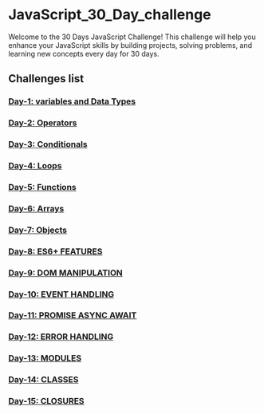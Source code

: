 # JavaScript_30_Day_challenge

Welcome to the 30 Days JavaScript Challenge! This challenge will help you enhance your JavaScript skills by building projects, solving problems, and learning new concepts every day for 30 days.

## Challenges list 

### [Day-1: variables and Data Types](https://github.com/SURENDRA-BABU-VUNNAM/JavaScript-30-Day-challenge/tree/main/01_Day_1_variables_and_data_types)

### [Day-2: Operators](https://github.com/SURENDRA-BABU-VUNNAM/JavaScript-30-Day-challenge/tree/main/02_Day_2_operators)

### [Day-3: Conditionals](https://github.com/SURENDRA-BABU-VUNNAM/JavaScript-30-Day-challenge/tree/main/03_Day_3_conditionals)

### [Day-4: Loops](https://github.com/SURENDRA-BABU-VUNNAM/JavaScript-30-Day-challenge/tree/main/04_Day_4_loops)

### [Day-5: Functions](https://github.com/SURENDRA-BABU-VUNNAM/JavaScript-30-Day-challenge/tree/main/05_Day_5_functions)

### [Day-6: Arrays](https://github.com/SURENDRA-BABU-VUNNAM/JavaScript-30-Day-challenge/tree/main/06_Day_6_arrays)

### [Day-7: Objects](https://github.com/SURENDRA-BABU-VUNNAM/JavaScript-30-Day-challenge/tree/main/07_Day_7_objects) 

### [Day-8: ES6+ FEATURES](https://github.com/SURENDRA-BABU-VUNNAM/JavaScript-30-Day-challenge/tree/main/08_Day_8_ES6P_features) 

### [Day-9: DOM MANIPULATION](https://github.com/SURENDRA-BABU-VUNNAM/JavaScript-30-Day-challenge/tree/main/09_Day_9_dom_manipulation) 

### [Day-10: EVENT HANDLING](https://github.com/SURENDRA-BABU-VUNNAM/JavaScript-30-Day-challenge/tree/main/10_Day_10_event_handling) 

### [Day-11: PROMISE ASYNC AWAIT](https://github.com/SURENDRA-BABU-VUNNAM/JavaScript-30-Day-challenge/tree/main/11_Day_11_promise_async_await) 

### [Day-12: ERROR HANDLING](https://github.com/SURENDRA-BABU-VUNNAM/JavaScript-30-Day-challenge/tree/main/12_Day_12_errors) 

### [Day-13: MODULES](https://github.com/SURENDRA-BABU-VUNNAM/JavaScript-30-Day-challenge/tree/main/13_Day_13_modules) 

### [Day-14: CLASSES](https://github.com/SURENDRA-BABU-VUNNAM/JavaScript-30-Day-challenge/tree/main/14_Day_14_classes) 

### [Day-15: CLOSURES](https://github.com/SURENDRA-BABU-VUNNAM/JavaScript-30-Day-challenge/tree/main/15_Day_15_closures) 

